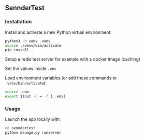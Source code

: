 ## SennderTest

### Installation

Install and activate a new Python virtual environment:
```bash
python3 -m venv .venv
source ./venv/bin/activate
pip install .
```

Setup a redis test server for example with a docker image (caching)

Set the values inside `.env`

Load environment variables (or add these commands to `.venv/bin/activate`):  
```bash
source .env
export $(cut -d = -f 1 .env)
```

### Usage

Launch the app locally with:  
```bash
cd senndertest
python manage.py runserver
```
